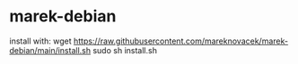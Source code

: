 # marek-debian


install with:
wget https://raw.githubusercontent.com/mareknovacek/marek-debian/main/install.sh
sudo sh install.sh
